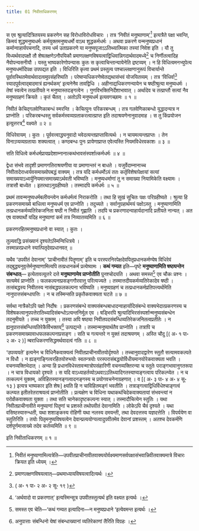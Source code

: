 ```yaml
---
title: 01 निवीताधिकरणम्

---
```

स एव श्रुत्यादित्रितयस्य प्रकरणेन सह विरोधाविरोधविचारः । तत्र ‘निवीतं मनुष्याणाम्’[^1] इत्यत्रैते पक्षा भवन्ति, किमयं शुद्धमनुष्यधर्मः कर्मयुक्तमनुष्यधर्मो वाऽथ शुद्धकर्मधर्मः । अथवा प्रकरणे यन्मनुष्यप्रधानं कर्मान्वाहार्यपचनादि, तस्य धर्म उताप्रकरणे या मनुष्यपूजाऽऽतिथ्यात्मिका तस्यां निवेश इति । यौ तु विध्यर्थवादपक्षौ तौ शेषलक्षणेऽनौपयिकौ प्रमाणलक्षणविषयत्वाद्विधिवान्निगदार्थवादमध्ये[^2] च निर्णीतत्वादिह नैवोपन्यसनीयौ । यस्तु भाष्यकारेणोपन्यासः कुतः स कृत्वाचिन्तान्यायेनेति द्रष्टव्यम् । न हि विधित्वमनभ्युपेत्य मनुष्यधर्मादिपक्ष उपपद्यत इति । विधिरिति कृत्वा प्रथमं प्रस्तुत्य पश्चाल्लक्षणानुरूपं विचार्यान्ते पूर्वावस्थितमेवार्थवादत्वमुपसंहरिष्यति । परेष्वप्यधिकरणेष्वेतद्यथासंभवं योजयितव्यम् । तत्र ‘विधिर्वा[^3] स्यादपूर्वत्वाद्बादमात्रं ह्यनर्थकम्’ इत्यनेनैव तावद्विधिः । अहीनाद्यधिकरणन्यायेन च षष्ठीश्रुत्या मनुष्यधर्मः । तेषां स्वत्वेन तत्प्रतीयते न मनुष्यास्तदङ्गत्वेन । गुणविभक्तिनिर्देशाभावात् । अर्थादेव च तत्प्राप्तौ सत्यां नैव मनुष्यग्रहणं क्रियते । कृतं चैतत् । अतोऽपि मनुष्यधर्म इत्यवगच्छामः ॥ १ ॥

[^1]: निवीतं मनुष्याणामित्यत्रेति—उपवीतप्राचीनावीतवाक्ययोर्वक्ष्यमाणसर्वपक्षासंभवान्निवीतवाक्यमात्रे विचारः क्रियत इति ध्येयम् ।


[^2]: प्रमाणलक्षणविषयत्वात्—प्रथमाध्यायविषयत्वादित्यर्थः ।


[^3]: ( अ॰ १ पा॰ २ अ॰ २ सू॰ १९ )


निवीतं केचिद्गलवेणिकाबन्धं स्मरन्ति । केचित्पुनः परिकरबन्धम् । तत्र गलवेणिकाबन्धो युद्धादन्यत्र न प्राप्नोति । परिकरबन्धस्तु सर्वकर्मस्वव्यग्रताकरत्वात्प्राप्त इति तदाश्रयणेनानुवादमाह । स तु किंप्रयोजन इत्युत्तरत्र[^4] वक्ष्यते ॥ २ ॥

[^4]: ‘अर्थवादो वा प्रकरणात्’ इत्यस्मिन्सूत्र उपवीतस्तुत्यर्थ इति वक्ष्यत इत्यर्थः ।


विधिरेवायम् । कुतः । पूर्ववत्त्वाद्ध्यनुवादो भवेदत्यन्तप्राप्तावित्यर्थः । न चायमत्यन्तप्राप्तः । तेन विनाऽप्यव्यग्रतायाः शक्यत्वात् । कण्ठबन्धः पुनः प्रायेणाप्राप्त एवेत्यस्ति नियमविधेरवकाशः ॥ ३ ॥

सति विधित्वे कर्मधर्मप्रायप्रदेशाम्नानात्कथंभावसंस्पर्शात्कर्मधर्मः ॥ ४ ॥

द्वेधा संभवे तादृशी प्रमाणगतिराश्रयणीया या प्रमाणान्तरं न बाधते । यजुर्वेदाम्नानाच्च निवीतादेराध्वर्यवसमाख्योपबद्धं वाक्यम् । तत्र यदि कर्मधर्मोऽयं ततः कर्तृविशेषापेक्षायां सत्यां समाख्ययाऽध्वर्युनियमात्समाख्याऽर्थवती भविष्यति । मनुष्यधर्माणां तु न समाख्या नियामिकेति वक्ष्यामः । तत्रासौ बाध्येत । इतरथाऽनुग्रहीष्यते । तस्मादपि कर्मधर्मः ॥ ५ ॥

प्रथमं तावन्मनुष्यधर्मबलीयन्त्वेन कर्मधर्मत्वं निराकरोति । तथा हि सुखं सूचितः पक्षः परिग्रहीष्यते । श्रुत्या हि प्रकरणसमाख्ये बाधित्वा मनुष्यधर्म एव प्राप्नोति । तदुच्यते । सर्वानुग्रहार्थमयं पक्षोऽस्तु । मनुष्याणामिति तत्प्रधानकर्मव्यतिरेकजनिता षष्ठी न निवीतं गृह्णाति । तदपि च प्रकरणादन्वाहार्यदानादि प्रतीयते नान्यत् । अत एष वाक्यार्थो यदिह मनुष्याणां कर्म तत्र निव्यातव्यमिति ॥ ६ ॥

प्रकरणरहितमनुष्यप्रधानो वा स्यात् । कुतः ।

तुल्यवद्धि प्रसंख्यानं दृश्यतेऽस्मिन्विधित्रये ।  
तस्मान्नरप्रधाने स्यात्पितृदेवप्रधानवत् ॥  


यथैव ‘उपवीतं देवानाम्’ ‘प्राचीनावीतं पितॄणाम्’ इति च परस्परनिरपेक्षदेवपितृप्रधानकर्मण्येष विधिरेवं तद्बुद्ध्यनुवृत्तेर्मनुष्याणामित्यपि तत्प्रधानकर्म प्रत्येष्यामः । **कथं गम्यत** इति—पृष्टे **मनुष्याणामिति षष्ठ्यन्तेन संबन्धात्**— इत्येतावत्युत्तरे दत्ते **मनुष्याणामेव प्राप्नोतीति** पुनश्चोदयति । अथवा समस्त[^5] एव चौकः प्रश्नः । सत्यमेवं प्राप्नोति । फलकल्पनाप्रसङ्गगौरवात्तु परित्यज्यते । तस्मात्तदीयकर्मव्यतिरेकादेव षष्ठी । तत्संबद्धस्य निवीतस्य नासंबद्धफलकल्पना भविष्यति । मनुष्यग्रहणं च तत्प्रधानकर्मप्रतिपत्त्यर्थमिति नानुपात्तसंबन्धापत्तिः । न च तस्मिन्सति प्रकृतैकवाक्यता घटते ॥ ७ ॥

[^5]: समस्त एव चेति—‘कथं गम्यत इत्यादिना—न मनुष्यप्रधाने ‘इत्येवमन्त इत्यर्थः ।


सर्वथा नात्रैकोऽपि पक्षो निर्दोषः । प्रकरणसंबन्धे वाक्यसंबन्धबाधादन्वाहार्यादिसंबन्धे वाक्यभेदात्प्रकरणस्य च विशेषकत्वानुपपत्तेरातिथ्यादिसंबन्धोऽत्यन्तनिर्मूल एव । षड्भिरपि श्रुत्यादिभिरसंस्पर्शान्मनुष्यसंबन्धेन तदनुमीयते । तच्च न युक्तम् । तस्या अपि षष्ठ्या निवीतपदसंबन्धिव्यतिरेकजनितत्वप्रतीतेः । न ह्यनुपात्तसंबन्धिव्यतिरेकैर्विभक्तय[^6] उत्पद्यन्ते । तस्मान्मनुष्यार्थतैव प्राप्नोति । तत्रापि च प्रकरणसमाख्यावाधफलकल्पनाप्रसङ्ग । सति च गत्यन्तरे न युक्तं तदाश्रयणम् । अस्ति चौदु \[( अ॰ १ पा॰ २ अ॰ २ )\] म्बराधिकरणसिद्धमर्थवादत्वं गतिः ॥ ८ ॥

[^6]: अनुपात्ताः संबन्धिनो येषां संबन्धाख्यानां व्यतिरेकाणां तैरिति विग्रहः ।


‘उपव्ययते’ इत्यनेन च विधिनैकवाक्यत्वं निवीतप्राचीनावीतयोर्दृश्यते । तच्चानुवादद्वारेण स्तुतौ सत्यामवकल्पते न विधौ । न ह्यङ्गाङ्गित्वरहितयोरुभयोः स्वतन्त्रयोः परस्परासंबद्धयोर्विधीयमानयोरेकवाक्यता भवति । वचनव्यक्तिभेदात् । अन्या हि प्रधानविधेस्तावन्मात्रोपसंहारिणी वचनव्यक्तिरन्या च स्तुतेः पराङ्गभावानुगतरूपा । न चात्र विधायको दृश्यते । स यदि वाऽध्याहर्तव्योऽथवाऽऽतिथ्यादिगतस्याप्यङ्गत्वाय परिकल्प्येत । न च तत्कल्पनं युक्तम्, अविहितस्यानङ्गत्वादनङ्गस्य च प्रयोगवचनेनाग्रहणात् । व \[( अ॰ ३ पा॰ ४ अ॰ ४ सू॰ १३ ) इत्यत्र भाष्यकार इति शेषः\] क्ष्यति हि न चाविहितमङ्गं भवतीति । तत्राङ्गत्वाद्विधिर्विधेश्चाङ्गत्वं कल्प्यत इतीतरेतराश्रयत्वं प्राप्नोतीति । प्रत्यक्षेण च विधिना यथाकथंचिदेकवाक्यतायां संभवन्त्यां न परोक्षैकवाक्यता युक्ता । तथा सति चानेकादृष्टकल्पना स्यात् । तस्मादौचित्येन स्तुतिः । यथा निवीतप्राचीनावीते मनुष्याणां पितॄणां च प्रशस्ते तथोपवीतं देवानामिति । लोकेऽपि चैवं दृश्यते । यथा वसिष्ठस्यारुन्धती, यथा शशाङ्कस्य रोहिणी यथा नलस्य दमयन्ती, तथा देवदत्तस्य यज्ञदत्तेति । विपर्ययेण वा स्तुतिरिति । तयोः पितृमनुष्यविषयत्वेन देवान्प्रत्ययोग्यत्वादुपवीतमेव देवानां प्रशस्तम् । अतश्च देवकर्मणि दर्शपूर्णमासाख्ये तदेव कर्तव्यमिति ॥ ९ ॥

इति निवीताधिकरणम् ॥ १ ॥